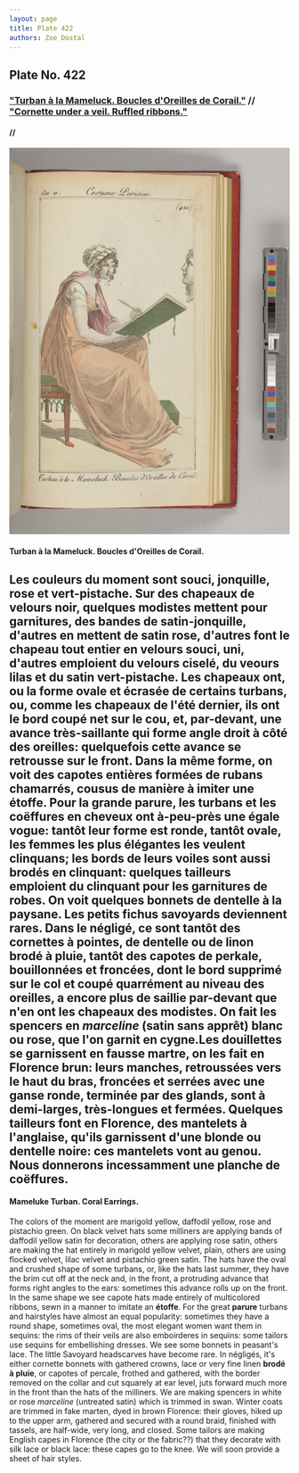 ```yaml
---
layout: page
title: Plate 422
authors: Zoe Dostal
---
```


## Plate No. 422 
### ["Turban à la Mameluck. Boucles d'Oreilles de Corail."](#french) // ["Cornette under a veil. Ruffled ribbons."](#english) 
####  // 

![Plate 422](https://github.com/azd2103/Plates/blob/master/CP%20422%20An%2011%20Morgan.jpg?raw=true)

#### Turban à la Mameluck. Boucles d'Oreilles de Corail. <a id="french"></a>

Les couleurs du moment sont souci, jonquille, rose et vert-pistache. Sur des chapeaux de velours noir, quelques modistes mettent pour garnitures, des bandes de satin-jonquille, d'autres en mettent de satin rose, d'autres font le chapeau tout entier en velours souci, uni, d'autres emploient du velours ciselé, du veours lilas et du satin vert-pistache. Les chapeaux ont, ou la forme ovale et écrasée de certains turbans, ou, comme les chapeaux de l'été dernier, ils ont le bord coupé net sur le cou, et, par-devant, une avance très-saillante qui forme angle droit à côté des oreilles: quelquefois cette avance se retrousse sur le front. Dans la même forme, on voit des capotes entières formées de rubans chamarrés, cousus de manière à imiter une étoffe. Pour la grande parure, les turbans et les coëffures en cheveux ont à-peu-près une égale vogue: tantôt leur forme est ronde, tantôt ovale, les femmes les plus élégantes les veulent clinquans; les bords de leurs voiles sont aussi brodés en clinquant: quelques tailleurs emploient du clinquant pour les garnitures de robes. On voit quelques bonnets de dentelle à la paysane. Les petits fichus savoyards deviennent rares. Dans le négligé, ce sont tantôt des cornettes à pointes, de dentelle ou de linon brodé à pluie, tantôt des capotes de perkale, bouillonnées et froncées, dont le bord supprimé sur le col et coupé quarrément au niveau des oreilles, a encore plus de saillie par-devant que n'en ont les chapeaux des modistes. On fait les spencers en *marceline* (satin sans apprêt) blanc ou rose, que l'on garnit en cygne.Les douillettes se garnissent en fausse martre, on les fait en Florence brun: leurs manches, retroussées vers le haut du bras, froncées et serrées avec une ganse ronde, terminée par des glands, sont à demi-larges, très-longues et fermées. Quelques tailleurs font en Florence, des mantelets à l'anglaise, qu'ils garnissent d'une blonde ou dentelle noire: ces mantelets vont au genou. Nous donnerons incessamment une planche de coëffures.
---

#### Mameluke Turban. Coral Earrings.  <a id="english"></a>

The colors of the moment are marigold yellow, daffodil yellow, rose and pistachio green. On black velvet hats some milliners are applying bands of daffodil yellow satin for decoration, others are applying rose satin, others are making the hat entirely in marigold yellow velvet, plain, others are using flocked velvet, lilac velvet and pistachio green satin. The hats have the oval and crushed shape of some turbans, or, like the hats last summer, they have the brim cut off at the neck and, in the front, a protruding advance that forms right angles to the ears: sometimes this advance rolls up on the front. In the same shape we see capote hats made entirely of multicolored ribbons, sewn in a manner to imitate an **étoffe**. For the great **parure** turbans and hairstyles have almost an equal popularity: sometimes they have a round shape, sometimes oval, the most elegant women want them in sequins: the rims of their veils are also emboirderes in sequins: some tailors use sequins for embellishing dresses. We see some bonnets in peasant's lace. The little Savoyard headscarves have become rare. In négligés, it's either cornette bonnets with gathered crowns, lace or very fine linen **brodé à pluie**, or capotes of percale, frothed and gathered, with the border removed on the collar and cut squarely at ear level, juts forward much more in the front than the hats of the milliners. We are making spencers in white or rose *marceline* (untreated satin) which is trimmed in swan. Winter coats are trimmed in fake marten, dyed in brown Florence: their gloves, hiked up to the upper arm, gathered and secured with a round braid, finished with tassels, are half-wide, very long, and closed. Some tailors are making English capes in Florence (the city or the fabric??) that they decorate with silk lace or black lace: these capes go to the knee. We will soon provide a sheet of hair styles.
